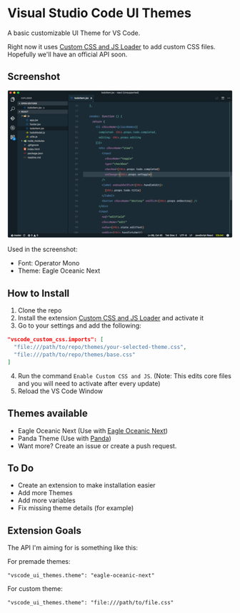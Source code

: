 # Visual Studio Code UI Themes

A basic customizable UI Theme for VS Code.

Right now it uses [Custom CSS and JS Loader](https://marketplace.visualstudio.com/items?itemName=be5invis.vscode-custom-css) to add custom CSS files. Hopefully we'll have an official API soon.

## Screenshot

![](https://raw.githubusercontent.com/edenstrom/vscode-ui-themes/master/screenshots/eagle-oceanic-next.png)

Used in the screenshot:
- Font: Operator Mono
- Theme: Eagle Oceanic Next

## How to Install

1. Clone the repo
2. Install the extension [Custom CSS and JS Loader](https://marketplace.visualstudio.com/items?itemName=be5invis.vscode-custom-css) and activate it
3. Go to your settings and add the following:
```json
"vscode_custom_css.imports": [
  "file:///path/to/repo/themes/your-selected-theme.css",
  "file:///path/to/repo/themes/base.css"
]
```
4. Run the command `Enable Custom CSS and JS`.
  (Note: This edits core files and you will need to activate after every update)
5. Reload the VS Code Window

## Themes available

- Eagle Oceanic Next (Use with [Eagle Oceanic Next](https://marketplace.visualstudio.com/items?itemName=graf009.Eagle-Oceanic-Next))
- Panda Theme (Use with [Panda](https://marketplace.visualstudio.com/items?itemName=tinkertrain.theme-panda))
- Want more? Create an issue or create a push request.

## To Do

- Create an extension to make installation easier
- Add more Themes
- Add more variables
- Fix missing theme details (for example)

## Extension Goals

The API I'm aiming for is something like this:

For premade themes:
```
"vscode_ui_themes.theme": "eagle-oceanic-next"
```

For custom theme:
```
"vscode_ui_themes.theme": "file:///path/to/file.css"
```